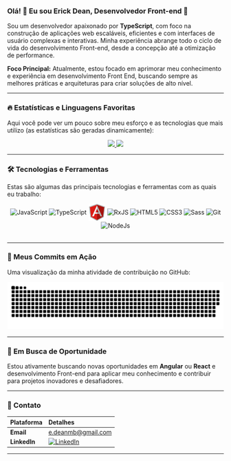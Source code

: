 ### Olá! 👋 Eu sou Erick Dean, Desenvolvedor Front-end 🚀

Sou um desenvolvedor apaixonado por **TypeScript**, com foco na construção de aplicações web escaláveis, eficientes e com interfaces de usuário complexas e interativas. Minha experiência abrange todo o ciclo de vida do desenvolvimento Front-end, desde a concepção até a otimização de performance.

**Foco Principal:** Atualmente, estou focado em aprimorar meu conhecimento e experiência em desenvolvimento Front End, buscando sempre as melhores práticas e arquiteturas para criar soluções de alto nível.

---

### 🔥 Estatísticas e Linguagens Favoritas

Aqui você pode ver um pouco sobre meu esforço e as tecnologias que mais utilizo (as estatísticas são geradas dinamicamente):

<div align="center">
  <a href="https://github.com/Erick-Dean">
    <img height="180em" src="https://github-readme-stats.vercel.app/api?username=Erick-Dean&show_icons=true&theme=nightowl&include_all_commits=true&count_private=true&line_height=25"/>
    <img height="180em" src="https://github-readme-stats.vercel.app/api/top-langs/?username=Erick-Dean&layout=compact&langs_count=8&theme=nightowl"/>
  </a>
</div>

---

### 🛠️ Tecnologias e Ferramentas

Estas são algumas das principais tecnologias e ferramentas com as quais eu trabalho:

<div style="display: inline_block" align="center">
  <img align="center" alt="JavaScript" height="40" width="40" src="https://cdn.jsdelivr.net/gh/devicons/devicon@latest/icons/javascript/javascript-original.svg" />
  <img align="center" alt="TypeScript" height="40" width="40" src="https://cdn.jsdelivr.net/gh/devicons/devicon@latest/icons/typescript/typescript-original.svg" />
  <img align="center" alt="Angular" height="40" width="40" src="https://raw.githubusercontent.com/devicons/devicon/master/icons/angularjs/angularjs-original.svg">
  <img align="center" alt="RxJS" height="40" width="40" src="https://cdn.jsdelivr.net/gh/devicons/devicon@latest/icons/rxjs/rxjs-original.svg" />
  <img align="center" alt="HTML5" height="40" width="40" src="https://cdn.jsdelivr.net/gh/devicons/devicon@latest/icons/html5/html5-original.svg" />
  <img align="center" alt="CSS3" height="40" width="40" src="https://cdn.jsdelivr.net/gh/devicons/devicon@latest/icons/css3/css3-original.svg" />
  <img align="center" alt="Sass" height="40" width="40" src="https://cdn.jsdelivr.net/gh/devicons/devicon@latest/icons/sass/sass-original.svg" />
  <img align="center" alt="Git" height="40" width="40" src="https://cdn.jsdelivr.net/gh/devicons/devicon@latest/icons/git/git-original.svg" />
  <img align="center" alt="NodeJs" height="40" width="40" src="https://cdn.jsdelivr.net/gh/devicons/devicon@latest/icons/nodejs/nodejs-original.svg" />
</div>

<br>

---

### 🐍 Meus Commits em Ação

Uma visualização da minha atividade de contribuição no GitHub:

<p align="center">
  <img src="https://raw.githubusercontent.com/Erick-Dean/Erick-Dean/output/github-contribution-grid-snake.svg" alt="Snake animation of contributions" />
</p>

---

### 💼 Em Busca de Oportunidade

Estou ativamente buscando novas oportunidades em **Angular** ou **React** e desenvolvimento Front-end para aplicar meu conhecimento e contribuir para projetos inovadores e desafiadores.

---

### 📧 Contato

| Plataforma   | Detalhes                                                                                                                                                                     |
| :----------- | :--------------------------------------------------------------------------------------------------------------------------------------------------------------------------- |
| **Email**    | [e.deanmb@gmail.com](mailto:e.deanmb@gmail.com)                                                                                                                              |
| **LinkedIn** | [![LinkedIn](https://img.shields.io/badge/-LinkedIn-%230A66C2?style=flat-square&labelColor=%230A66C2&logo=linkedin&logoColor=white)](https://www.linkedin.com/in/erick-dean) |

---
